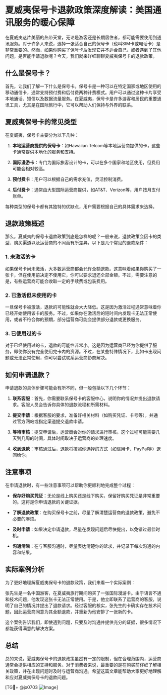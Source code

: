 # 夏威夷保号卡退款政策深度解读：美国通讯服务的暖心保障

在夏威夷这片美丽的热带天堂，无论是游客还是长期居住者，都可能需要使用到通讯服务。对于许多人来说，选择一张适合自己的保号卡（也叫SIM卡或电话卡）是非常重要的。然而，如果你购买了保号卡后发现它并不适合自己，或者遇到了其他问题，是否能申请退款呢？今天，我们就来详细聊聊夏威夷保号卡的退款政策。

## 什么是保号卡？

首先，让我们了解一下什么是保号卡。保号卡是一种可以在特定国家或地区使用的移动通信卡，通常支持预付费和后付费两种计费模式。用户可以通过这种卡片享受本地通话、短信以及数据流量服务。在夏威夷，保号卡是许多游客和居民的重要通讯工具，尤其是在国际旅行中，它可以帮助人们保持与外界的联系。

## 夏威夷保号卡的常见类型

在夏威夷，保号卡主要分为以下几种：

1. **本地运营商提供的保号卡**：如Hawaiian Telcom等本地运营商提供的卡，这些卡通常提供本地化的服务和支持。
   
2. **国际漫游卡**：专门为国际旅客设计的卡，可以在多个国家和地区使用，但费用可能会相对较高。
   
3. **预付费卡**：用户可以根据自己的需求充值，灵活控制消费。

4. **后付费卡**：通常由大型国际运营商提供，如AT&T、Verizon等，用户按月支付账单。

每种类型的保号卡都有其独特的优缺点，用户需要根据自己的具体需求来选择。

## 退款政策概述

那么，夏威夷的保号卡退款政策到底是怎样的呢？一般来说，退款政策会因卡的类型、购买渠道以及运营商的不同而有所差异。以下是几个常见的退款条件：

### 1. 未激活的卡

如果保号卡尚未激活，大多数运营商都会允许全额退款。这意味着如果你购买了一张卡，但在使用前决定不使用它，你可以要求退还全部金额。不过，需要注意的是，有些运营商可能会收取一定的手续费或包装费用。

### 2. 已激活但未使用的卡

一旦保号卡被激活，退款的可能性就会大大降低。这是因为激活过程通常意味着你已经开始使用该卡的服务。不过，如果你在激活后的短时间内发现卡无法正常使用，或者不符合你的预期，部分运营商可能会提供部分退款或更换服务。

### 3. 已使用过的卡

对于已经使用过的卡，退款的可能性非常小。这是因为运营商已经为你提供了服务，即使你没有完全使用完卡内的资源。不过，在某些特殊情况下，比如卡出现问题或无法正常使用，你可以尝试联系运营商协商解决。

## 如何申请退款？

申请退款的具体步骤可能会有所不同，但一般包括以下几个环节：

1. **联系客服**：首先，你需要联系保号卡的客服中心，说明你的情况并提出退款请求。客服人员会告诉你具体的退款流程和所需材料。

2. **提交申请**：根据客服的要求，准备好相关材料（如购买凭证、卡号等），并通过官方网站或指定渠道提交退款申请。

3. **等待审核**：提交申请后，运营商会对你的请求进行审核。这个过程可能需要几天到几周的时间，具体时间取决于运营商的处理速度。

4. **收到退款**：审核通过后，退款将按照你选择的方式（如信用卡、PayPal等）退回给你。

## 注意事项

在申请退款时，有一些注意事项可以帮助你更顺利地完成整个过程：

- **保存好购买凭证**：无论是线上购买还是线下购买，保留好购买凭证是非常重要的。这将是你申请退款的关键证据。

- **了解退款政策**：在购买保号卡之前，尽量了解清楚运营商的退款政策，避免不必要的麻烦。

- **及时申请**：如果决定申请退款，尽量在发现问题后尽快提出，以免错过最佳时机。

- **沟通清晰**：在与客服沟通时，尽量表达清楚你的诉求，并记录下每次沟通的内容和结果。

## 实际案例分析

为了更好地理解夏威夷保号卡的退款政策，我们来看一个实际案例：

张先生是一名中国游客，在夏威夷旅行期间购买了一张国际漫游卡。由于语言不通和技术问题，他发现这张卡无法正常使用。于是，他立即联系了运营商的客服，说明了自己的情况并提出了退款请求。经过客服的核实，张先生的卡确实存在技术问题，因此运营商同意为其全额退款，并重新为他安排了一张新的卡。

这个案例告诉我们，即使遇到问题，只要及时沟通并提供充分的证据，很多情况下都能获得满意的解决方案。

## 总结

总的来说，夏威夷保号卡的退款政策虽然有一定的限制，但在合理范围内，运营商通常会提供相应的支持和服务。对于消费者来说，最重要的是在购买前仔细了解相关政策，并在出现问题时及时与运营商沟通。希望这篇文章能帮助大家更好地理解和应对夏威夷保号卡的退款问题。

[TG💪+ @jx0703 ![Image](https://github.com/user-attachments/assets/dbca1d08-cadb-493c-b0ec-ad6f7a83f270)]